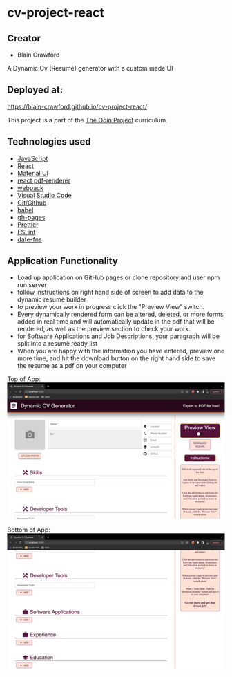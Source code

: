 # cv-project-react

## Creator

- Blain Crawford

A Dynamic Cv (Resumè) generator with a custom made UI


## Deployed at:
https://blain-crawford.github.io/cv-project-react/

This project is a part of the <a href='https://www.theodinproject.com/paths'>The Odin Project</a> curriculum. 

## Technologies used

- <a href='https://www.javascript.com/'>JavaScript</a>
- <a href='https://reactjs.org/'>React</a>
- <a href="https://mui.com/">Material UI</a>
- <a href='https://www.npmjs.com/package/@react-pdf/renderer'>react pdf-renderer</a>
- <a href='https://webpack.js.org/'>webpack</a>
- <a href='https://code.visualstudio.com/'>Visual Studio Code</a>
- <a href='https://github.com/blain-crawford'>Git/Github</a>
- <a href='https://babeljs.io/'>babel</a>
- <a href='https://www.npmjs.com/package/gh-pages'>gh-pages</a>
- <a href='https://prettier.io/'>Prettier</a>
- <a href='https://eslint.org/'>ESLint</a>
- <a href='https://date-fns.org/'>date-fns</a>

## Application Functionality
- Load up application on GitHub pages or clone repository and user npm run server
- follow instructions on right hand side of screen to add data to the dynamic resumè builder
- to preview your work in progress click the "Preview View" switch.
- Every dynamically rendered form can be altered, deleted, or more forms added in real time and will automatically update in the pdf that will be rendered, as well as the preview section to check your work. 
- for Software Applications and Job Descriptions, your paragraph will be split into a resumè ready list
- When you are happy with the information you have entered, preview one more time, and hit the download button on the right hand side to save the resume as a pdf on your computer


Top of App:
<img src="./app_pictures/topOfApp.png">



Bottom of App:
<img src="./app_pictures/bottomOfApp.png">